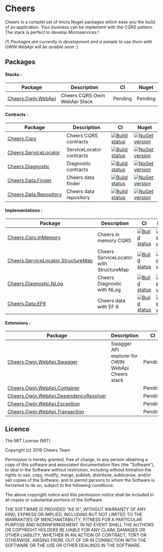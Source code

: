# Cheers

Cheers is a complet set of micro Nuget packages which ease you the build of an application. Your business can be implement with the CQRS pattern. The stack is perfect to develop Microservices !

*/!\ Packages are currently in development and a sample to use them with OWIN WebApi will be avaible soon :)*


## Packages

#### Stacks :
| Package | Description | CI | Nuget |
| --- | --- | --- | --- |
| [Cheers.Owin.WebApi](https://github.com/ValtechInnovation/Cheers.Owin.WebApi) | Cheers CQRS Owin WebApi Stack | Pending | Pending |

#### Contracts :
| Package | Description | CI | Nuget |
| --- | --- | --- | --- |
| [Cheers.Cqrs](https://github.com/ValtechInnovation/Cheers.Cqrs) | Cheers CQRS contracts | [![Build status](https://ci.appveyor.com/api/projects/status/3s0e0yos3hfn402q?svg=true)](https://ci.appveyor.com/project/ValtechInnovation-ci/cheers-cqrs) | [![NuGet version](https://badge.fury.io/nu/Cheers.Cqrs.svg)](https://badge.fury.io/nu/Cheers.Cqrs)
| [Cheers.ServiceLocator](https://github.com/ValtechInnovation/Cheers.ServiceLocator) | ServiceLocator contracts | [![Build status](https://ci.appveyor.com/api/projects/status/2flp146jy959eh2a?svg=true)](https://ci.appveyor.com/project/ValtechInnovation-ci/cheers-servicelocator) | [![NuGet version](https://badge.fury.io/nu/Cheers.ServiceLocator.svg)](https://badge.fury.io/nu/Cheers.ServiceLocator) |
| [Cheers.Diagnostic](https://github.com/ValtechInnovation/Cheers.Diagnostic) | Diagnostic contracts | [![Build status](https://ci.appveyor.com/api/projects/status/fbyqpt5utq0g4n6c?svg=true)](https://ci.appveyor.com/project/ValtechInnovation-ci/cheers-diagnostic) | [![NuGet version](https://badge.fury.io/nu/Cheers.Diagnostic.svg)](https://badge.fury.io/nu/Cheers.Diagnostic) |
| [Cheers.Data.Finder](https://github.com/ValtechInnovation/Cheers.Data.Finder) | Cheers data finder | [![Build status](https://ci.appveyor.com/api/projects/status/i27b0rg7v2ale8lp?svg=true)](https://ci.appveyor.com/project/ValtechInnovation-ci/cheers-data-finder) | [![NuGet version](https://badge.fury.io/nu/Cheers.Data.Finder.svg)](https://badge.fury.io/nu/Cheers.Data.Finder) |
| [Cheers.Data.Repository](https://github.com/ValtechInnovation/Cheers.Data.Repository) | Cheers data repository | [![Build status](https://ci.appveyor.com/api/projects/status/o7rco5839d8tcwh0?svg=true)](https://ci.appveyor.com/project/ValtechInnovation-ci/cheers-data-repository) | [![NuGet version](https://badge.fury.io/nu/Cheers.Data.Repository.svg)](https://badge.fury.io/nu/Cheers.Data.Repository) |

#### Implementations :
| Package | Description | CI | Nuget |
| --- | --- | --- | --- |
| [Cheers.Cqrs.InMemory](https://github.com/ValtechInnovation/Cheers.Cqrs.InMemory) | Cheers in memory CQRS | [![Build status](https://ci.appveyor.com/api/projects/status/1870mem44xsjwn89?svg=true)](https://ci.appveyor.com/project/ValtechInnovation-ci/cheers-cqrs-inmemory) | [![NuGet version](https://badge.fury.io/nu/Cheers.Cqrs.InMemory.svg)](https://badge.fury.io/nu/Cheers.Cqrs.InMemory) |
| [Cheers.ServiceLocator.StructureMap](https://github.com/ValtechInnovation/Cheers.ServiceLocator.StructureMap) | Cheers ServiceLocator with StructureMap | [![Build status](https://ci.appveyor.com/api/projects/status/76barchpvl5qw31s?svg=true)](https://ci.appveyor.com/project/ValtechInnovation-ci/cheers-servicelocator-structuremap) | [![NuGet version](https://badge.fury.io/nu/Cheers.ServiceLocator.StructureMap.svg)](https://badge.fury.io/nu/Cheers.ServiceLocator.StructureMap) |
| [Cheers.Diagnostic.NLog](https://github.com/ValtechInnovation/Cheers.Diagnostic.NLog) | Cheers Diagnostic with NLog | [![Build status](https://ci.appveyor.com/api/projects/status/m75eqjt47on3bo7x?svg=true)](https://ci.appveyor.com/project/ValtechInnovation-ci/cheers-diagnostic-nlog) | [![NuGet version](https://badge.fury.io/nu/Cheers.Diagnostic.NLog.svg)](https://badge.fury.io/nu/Cheers.Diagnostic.NLog) |
| [Cheers.Data.EF6](https://github.com/ValtechInnovation/Cheers.Data.EF6) | Cheers data with EF 6 | [![Build status](https://ci.appveyor.com/api/projects/status/865ommfb81tgt1u7?svg=true)](https://ci.appveyor.com/project/ValtechInnovation-ci/cheers-data-ef6) | [![NuGet version](https://badge.fury.io/nu/Cheers.Data.EF6.svg)](https://badge.fury.io/nu/Cheers.Data.EF6) |
 
#### Extensions :
| Package | Description | CI | Nuget |
| --- | --- | --- | --- |
| [Cheers.Owin.WebApi.Swagger](https://github.com/ValtechInnovation/Cheers.Owin.WebApi.Swagger) | Swagger API explorer for OWIN WebApi Cheers stack | Pending | Pending |
| [Cheers.Owin.WebApi.Container](https://github.com/ValtechInnovation/Cheers.Owin.WebApi.Container) | | Pending | Pending |
| [Cheers.Owin.WebApi.DependencyResolver](https://github.com/ValtechInnovation/Cheers.Owin.WebApi.DependencyResolver) | | Pending | Pending |
| [Cheers.Owin.WebApi.Exception](https://github.com/ValtechInnovation/Cheers.Owin.WebApi.Exception) | | Pending | Pending |
| [Cheers.Owin.WebApi.Transaction](https://github.com/ValtechInnovation/Cheers.Owin.WebApi.Transaction) | | Pending | Pending |
  
## Licence


The MIT License (MIT)

Copyright (c) 2016 Cheers Team

Permission is hereby granted, free of charge, to any person obtaining a copy
of this software and associated documentation files (the "Software"), to deal
in the Software without restriction, including without limitation the rights
to use, copy, modify, merge, publish, distribute, sublicense, and/or sell
copies of the Software, and to permit persons to whom the Software is
furnished to do so, subject to the following conditions:

The above copyright notice and this permission notice shall be included in all
copies or substantial portions of the Software.

THE SOFTWARE IS PROVIDED "AS IS", WITHOUT WARRANTY OF ANY KIND, EXPRESS OR
IMPLIED, INCLUDING BUT NOT LIMITED TO THE WARRANTIES OF MERCHANTABILITY,
FITNESS FOR A PARTICULAR PURPOSE AND NONINFRINGEMENT. IN NO EVENT SHALL THE
AUTHORS OR COPYRIGHT HOLDERS BE LIABLE FOR ANY CLAIM, DAMAGES OR OTHER
LIABILITY, WHETHER IN AN ACTION OF CONTRACT, TORT OR OTHERWISE, ARISING FROM,
OUT OF OR IN CONNECTION WITH THE SOFTWARE OR THE USE OR OTHER DEALINGS IN THE
SOFTWARE.
